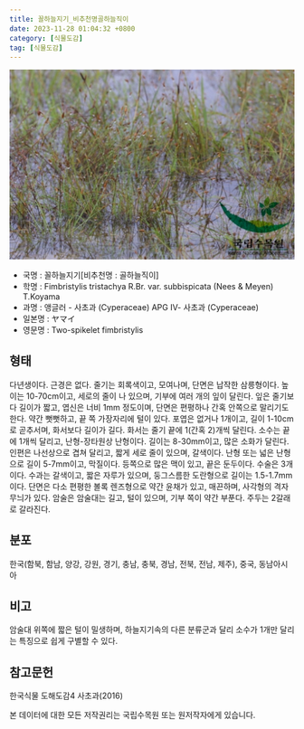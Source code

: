 ```yaml
---
title: 꼴하늘지기_비추천명골하늘직이
date: 2023-11-28 01:04:32 +0800
category: [식물도감]
tag: [식물도감]
---
```




![꼴하늘지기[비추천명 : 골하늘직이]](/assets/img/fileUpload/plants/basic/Cyperaceae/Fimbristylis/5396/1_th2.JPG)
- 국명 : 꼴하늘지기[비추천명 : 골하늘직이]
- 학명 : Fimbristylis tristachya R.Br. var. subbispicata (Nees & Meyen) T.Koyama
- 과명 : 앵글러 - 사초과 (Cyperaceae) APG Ⅳ- 사초과 (Cyperaceae)
- 일본명 : ヤマイ
- 영문명 : Two-spikelet fimbristylis


## 형태
다년생이다. 근경은 없다. 줄기는 회록색이고, 모여나며, 단면은 납작한 삼릉형이다. 높이는 10-70cm이고, 세로의 줄이 나 있으며, 기부에 여러 개의 잎이 달린다. 잎은 줄기보다 길이가 짧고, 엽신은 너비 1mm 정도이며, 단면은 편평하나 간혹 안쪽으로 말리기도 한다. 약간 뻣뻣하고, 끝 쪽 가장자리에 털이 있다. 포엽은 없거나 1개이고, 길이 1-10cm로 곧추서며, 화서보다 길이가 길다. 화서는 줄기 끝에 1(간혹 2)개씩 달린다. 소수는 끝에 1개씩 달리고, 난형-장타원상 난형이다. 길이는 8-30mm이고, 많은 소화가 달린다. 인편은 나선상으로 겹쳐 달리고, 짧게 세로 줄이 있으며, 갈색이다. 난형 또는 넓은 난형으로 길이 5-7mm이고, 막질이다. 등쪽으로 많은 맥이 있고, 끝은 둔두이다. 수술은 3개이다. 수과는 갈색이고, 짧은 자루가 있으며, 둥그스름한 도란형으로 길이는 1.5-1.7mm이다. 단면은 다소 편평한 볼록 렌즈형으로 약간 윤채가 있고, 매끈하며, 사각형의 격자무늬가 있다. 암술은 암술대는 길고, 털이 있으며, 기부 쪽이 약간 부푼다. 주두는 2갈래로 갈라진다.
## 분포
한국(함북, 함남, 양강, 강원, 경기, 충남, 충북, 경남, 전북, 전남, 제주), 중국, 동남아시아
## 비고
암술대 위쪽에 짧은 털이 밀생하며, 하늘지기속의 다른 분류군과 달리 소수가 1개만 달리는 특징으로 쉽게 구별할 수 있다.
## 참고문헌
한국식물 도해도감4 사초과(2016)






본 데이터에 대한 모든 저작권리는 국립수목원 또는 원저작자에게 있습니다.
